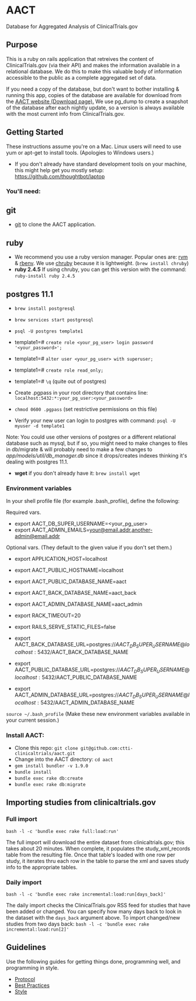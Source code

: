 # AACT
Database for Aggregated Analysis of ClinicalTrials.gov

## Purpose

This is a ruby on rails application that retreives the content of ClinicalTrials.gov (via their API) and makes the information available in a relational database.  We do this to make this valuable body of information accessible to the public as a complete aggregated set of data.

If you need a copy of the database, but don't want to bother installing & running this app, copies of the database are available for download from the <a href='https://aact.ctti-clinicaltrials.org/snapshots' target='_blank'>AACT website (Download page).</a> We use pg_dump to create a snapshot of the database after each nightly update, so a version is always available with the most current info from ClinicalTrials.gov.

## Getting Started

These instructions assume you're on a Mac. Linux users will need to use yum or apt-get to install tools. (Apologies to Windows users.)

* If you don't already have standard development tools on your machine, this might help get you mostly setup: https://github.com/thoughtbot/laptop

### You'll need:

## git
*  <a href='https://git-scm.com/book/en/v2/Getting-Started-Installing-Git' target='_blank'>git</a> to clone the AACT application.

##  ruby
*  We recommend you use a ruby version manager. Popular ones are: <a href='http://rvm.io/' target='_blank'>rvm</a> & <a href='https://github.com/rbenv/rbenv' target='_blank'>rbenv</a>. We use <a href='https://github.com/postmodern/chruby' target='_blank'>chruby</a> because it is lightweight. (`brew install chruby`)
*  **ruby 2.4.5**  If using chruby, you can get this version with the command: `ruby-install ruby 2.4.5`

## postgres 11.1 
*  `brew install postgresql`
*  `brew services start postgresql`
*  `psql -U postgres template1`
*  template1=# `create role <your_pg_user> login password '<your_password>';`
*  template1=# `alter user <your_pg_user> with superuser;`
*  template1=# `create role read_only;`
*  template1=# `\q`  (quite out of postgres)

*  Create .pgpass in your root directory that contains line: `localhost:5432:*:your_pg_user:<your_password>`
*  `chmod 0600 .pgpass`  (set restrictive permissions on this file)
*  Verify your new user can login to postgres with command: `psql -U myuser -d template1`  

Note:  You could use other versions of postgres or a different relational database such as mysql, but if so, you might need to make changes to files in db/migrate & will probably need to make a few changes to *app/models/util/db_manager.db* since it drops/creates indexes thinking it's dealing with postgres 11.1.
*  **wget** if you don't already have it: `brew install wget`

### Environment variables

In your shell profile file (for example .bash_profile), define the following:

Required vars.
* export AACT_DB_SUPER_USERNAME=<your_pg_user>
* export AACT_ADMIN_EMAILS=your@email.addr,another-admin@email.addr

Optional vars.  (They default to the given value if you don't set them.)
* export APPLICATION_HOST=localhost
* export AACT_PUBLIC_HOSTNAME=localhost
* export AACT_PUBLIC_DATABASE_NAME=aact
* export AACT_BACK_DATABASE_NAME=aact_back
* export AACT_ADMIN_DATABASE_NAME=aact_admin
* export RACK_TIMEOUT=20
* export RAILS_SERVE_STATIC_FILES=false

* export AACT_BACK_DATABASE_URL=postgres://$AACT_DB_SUPER_USERNAME@localhost:5432/$AACT_BACK_DATABASE_NAME
* export AACT_PUBLIC_DATABASE_URL=postgres://$AACT_DB_SUPER_USERNAME@localhost:5432/$AACT_PUBLIC_DATABASE_NAME
* export AACT_ADMIN_DATABASE_URL=postgres://$AACT_DB_SUPER_USERNAME@localhost:5432/$AACT_ADMIN_DATABASE_NAME

`source ~/.bash_profile` (Make these new environment variables available in your current session.)

### Install AACT:

*  Clone this repo: `git clone git@github.com:ctti-clinicaltrials/aact.git`
*  Change into the AACT directory: `cd aact`
*  `gem install bundler -v 1.9.0`
*  `bundle install`
*  `bundle exec rake db:create`
*  `bundle exec rake db:migrate`


## Importing studies from clinicaltrials.gov

### Full import

`bash -l -c 'bundle exec rake full:load:run'`

The full import will download the entire dataset from clinicaltrials.gov; this takes about 20 minutes. When complete, it populates the study_xml_records table from the resulting file. Once that table's loaded with one row per study, it iterates thru each row in the table to parse the xml and saves study info to the appropriate tables.

### Daily import

`bash -l -c 'bundle exec rake incremental:load:run[days_back]'`

The daily import checks the ClinicalTrials.gov RSS feed for studies that have been added or changed. You can specify how many days back to look in the dataset with the `days_back` argument above. To import changed/new studies from two days back: `bash -l -c 'bundle exec rake incremental:load:run[2]'`

## Guidelines

Use the following guides for getting things done, programming well, and
programming in style.

* [Protocol](http://github.com/thoughtbot/guides/blob/master/protocol)
* [Best Practices](http://github.com/thoughtbot/guides/blob/master/best-practices)
* [Style](http://github.com/thoughtbot/guides/blob/master/style)

